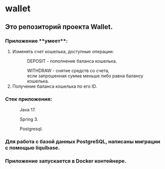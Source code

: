 ﻿# wallet

## Это репозиторий проекта Wallet.

<h3> Приложение **умеет**:</h3>
<ol>
<li> Изменять счет кошелька, доступные операции:</li>
    <ul>
        <ul> DEPOSIT - пополнение баланса кошелька.</ul>
        <ul> WITHDRAW - снятие средств со счета, <br>
             если запрошенная сумма меньше либо равна балансу кошелька.</ul>
    </ul>
<li> Получение баланса кошелька по его ID.</li>
</ol>

<h3> Стек приложения:</h3>
 <ul>
        <ul> Java 17.</ul>
        <ul> Spring 3.</ul>
        <ul> Postgresql.</ul>
</ul>

<h3> Для работа с базой данных PostgreSQL, написаны миграции с помощью liquibase.</h3>
<h3> Приложение запускается в Docker контейнере.</h3>
